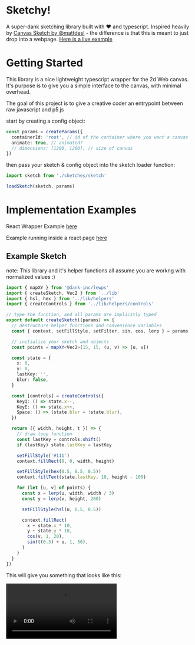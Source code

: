 # Sketchy!

A super-dank sketching library built with ♥ and typescript. Inspired heavily by [Canvas Sketch by @mattdesl](https://github.com/mattdesl/canvas-sketch) - the difference is that this is meant to just drop into a webpage. [Here is a live example](https://elijahlucian.ca/artpi)

# Getting Started

This library is a nice lightweight typescript wrapper for the 2d Web canvas. It's purpose is to give you a simple interface to the canvas, with minimal overhead.

The goal of this project is to give a creative coder an entrypoint between raw javascript and p5.js

start by creating a config object:

```ts
const params = createParams({
  containerId: 'root', // id of the container where you want a canvas
  animate: true, // animated?
  // dimensions: [1200, 1200], // size of canvas
})
```

then pass your sketch & config object into the sketch loader function:

```ts
import sketch from './sketches/sketch'

loadSketch(sketch, params)
```

# Implementation Examples

React Wrapper Example [here](https://github.com/dank-inc/react-sketchy/blob/main/src/lib/ReactSketchy.tsx)

Example running inside a react page [here](https://www.elijahlucian.ca/dank-vision?dank-vision-index=0)

## Example Sketch

note: This library and it's helper functions all assume you are workng with normalized values :)

```ts
import { mapXY } from '@dank-inc/lewps'
import { createSketch, Vec2 } from '../lib'
import { hsl, hex } from '../lib/helpers'
import { createControls } from '../lib/helpers/controls'

// type the function, and all params are implicitly typed
export default createSketch((params) => {
  // destructure helper functions and convenience variables
  const { context, setFillStyle, setFilter, sin, cos, lerp } = params

  // initialize your sketch and objects
  const points = mapXY<Vec2>(15, 15, (u, v) => [u, v])

  const state = {
    x: 0,
    y: 0,
    lastKey: '',
    blur: false,
  }

  const [controls] = createControls({
    KeyQ: () => state.x--,
    KeyE: () => state.x++,
    Space: () => (state.blur = !state.blur),
  })

  return ({ width, height, t }) => {
    // draw loop function
    const lastKey = controls.shift()
    if (lastKey) state.lastKey = lastKey

    setFillStyle('#111')
    context.fillRect(0, 0, width, height)

    setFillStyle(hex(0.5, 0.5, 0.5))
    context.fillText(state.lastKey, 10, height - 100)

    for (let [u, v] of points) {
      const x = lerp(u, width, width / 3)
      const y = lerp(v, height, 200)

      setFillStyle(hsl(u, 0.5, 0.5))

      context.fillRect(
        x + state.x * 10,
        y + state.y * 10,
        cos(v, 1, 20),
        sin(t(0.3) + u, 1, 50),
      )
    }
  }
})
```

This will give you something that looks like this:

![](https://thumbs.gfycat.com/BasicWelltodoGavial-mobile.mp4)
